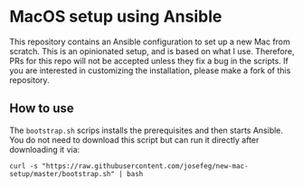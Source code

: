 # MacOS setup using Ansible

This repository contains an Ansible configuration to set up a new Mac from scratch. This is an opinionated setup, and is based on what I use. Therefore, PRs for this repo will not be accepted unless they fix a bug in the scripts. If you are interested in customizing the installation, please make a fork of this repository.

## How to use

The `bootstrap.sh` scrips installs the prerequisites and then starts Ansible. You do not need to download this script but can run it directly after downloading it via:
```shell
curl -s "https://raw.githubusercontent.com/josefeg/new-mac-setup/master/bootstrap.sh" | bash
```